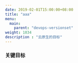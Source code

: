 ```yaml
---
date: 2019-02-01T15:00:00+08:00
title: "aaa"
menu:
  main:
    parent: "devops-versionset"
weight: 1034
description : "云原生的目标"
---
```


### 关键目标

